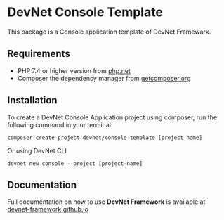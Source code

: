 # DevNet Console Template
This package is a Console application template of DevNet Framewark.

## Requirements
- PHP 7.4 or higher version from [php.net](https://www.php.net/)
- Composer the dependency manager from [getcomposer.org](https://getcomposer.org/)

## Installation
To create a DevNet Console Application project using composer, run the following command in your terminal:
```
composer create-project devnet/console-template [project-name]
```
Or using DevNet CLI
```
devnet new console --project [project-name]
```

## Documentation
Full documentation on how to use **DevNet Framework** is available at [devnet-framework.github.io](https://devnet-framework.github.io)
